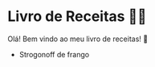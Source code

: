 # Livro de Receitas :woman_cook:

Olá! Bem vindo ao meu livro de receitas! :wave:

- Strogonoff de frango